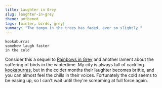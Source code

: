 ```yaml
---
title: Laughter in Grey
slug: laughter-in-grey
theme: unthemed
tags: [winter, birds, grey]
summary: "The tempo in the trees has faded, ever so slightly."
---
```


```
kookaburras
somehow laugh faster
in the cold
```

Consider this a sequel to [Rainbows in Grey][1] and another lament about the suffering of birds in the wintertime.
My city is always full of cackling [kookaburras][2], but in the colder months their laughter becomes brittle, and you can almost feel the chills in their voices.
Fortunately the cold seems to be easing up, so I can't wait until they're screaming at full force again.

[1]: https://wirehaiku.org/posts/rainbows-in-grey/
[2]: https://en.wikipedia.org/wiki/Kookaburra
